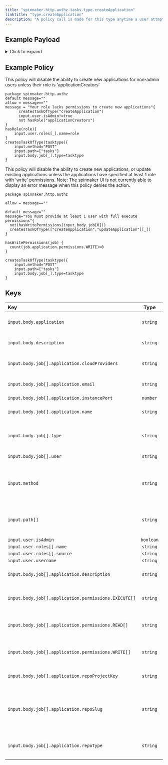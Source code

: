 ```yaml
---
title: "spinnaker.http.authz.tasks.type.createApplication"
linktitle: "type.createApplication"
description: "A policy call is made for this type anytime a user attmpts to create a new application."
---
```


## Example Payload

<details><summary>Click to expand</summary>

```json
{
  "input": {
    "body": {
      "application": "aftest",
      "description": "Create Application: aftest",
      "job": [
        {
          "application": {
            "cloudProviders": "",
            "email": "af@test.com",
            "instancePort": 80,
            "name": "aftest"
          },
          "type": "createApplication",
          "user": "myUserName"
        }
      ]
    },
    "method": "POST",
    "path": [
      "tasks"
    ],
    "user": {
      "isAdmin": false,
      "roles": [
        {
          "name": "armory-io",
          "source": "GITHUB_TEAMS"
        },
        {
          "name": "productmanagers",
          "source": "GITHUB_TEAMS"
        }
      ],
      "username": "myUserName"
    }
  }
}
```
</details>

## Example Policy
This policy will disable the ability to create new applications for non-admin users unless their role is 'applicationCreators'
```rego
package spinnaker.http.authz
default message=""
allow = message==""
message = "Your role lacks permissions to create new applications"{
      createsTaskOfType("createApplication")
      input.user.isAdmin!=true
      not hasRole("applicationCreators")
}
hasRole(role){
    input.user.roles[_].name=role
}
createsTaskOfType(tasktype){
    input.method="POST"
    input.path=["tasks"]
    input.body.job[_].type=tasktype
}
```
This policy will disable the ability to create new applications, or update existing applications unless the applications have specified at least 1 role with 'write' permissions. Note: The spinnaker UI is not currently able to display an error message when this policy denies the action.
```rego
package spinnaker.http.authz

allow = message==""

default message=""
message="You must provide at least 1 user with full execute permissions"{
  not(hasWritePermissions(input.body.job[0]))
  createsTaskOfType(["createApplication","updateApplication"][_])
}

hasWritePermissions(job) {
  count(job.application.permissions.WRITE)>0
}

createsTaskOfType(tasktype){
    input.method="POST"
    input.path=["tasks"]
    input.body.job[_].type=tasktype
}
```

## Keys

| Key                                                  |   Type    | Description |
| :--------------------------------------------------- | :-------: | ----------- |
| `input.body.application`                             | `string`  | The name of the application being created.            |
| `input.body.description`                             | `string`  | The description of the application being created.            |
| `input.body.job[].application.cloudProviders`        | `string`  | The applications allowed cloud providers.            |
| `input.body.job[].application.email`                 | `string`  | The email address of the owner of the application.          |
| `input.body.job[].application.instancePort`          | `number`  |             |
| `input.body.job[].application.name`                  | `string`  | The name of the application being created.              |
| `input.body.job[].type`                              | `string`  | The type of task being run, in this case 'createApplication'        |
| `input.body.job[].user`                              | `string`  | The id of the user to run the job as.            |
| `input.method`                                       | `string`  | The HTTP method by which the API is being called. When createing a task this will be 'POST'            |
| `input.path[]`                                       | `string`  | The API path of the job. When creating a new task this will be the array ["tasks"]            |
| `input.user.isAdmin`                                 | `boolean` |             |
| `input.user.roles[].name`                            | `string`  |             |
| `input.user.roles[].source`                          | `string`  |             |
| `input.user.username`                                | `string`  |             |
| `input.body.job[].application.description`           | `string`  | The description of the application being created.             |
| `input.body.job[].application.permissions.EXECUTE[]` | `string`  | The list of roles that have execute permission to the application.            |
| `input.body.job[].application.permissions.READ[]`    | `string`  | The list of roles that have read permission to the application.            |
| `input.body.job[].application.permissions.WRITE[]`   | `string`  | The list of roles that have write permission to the application.            |
| `input.body.job[].application.repoProjectKey`        | `string`  | What is the unique ID of the project in source control.            |
| `input.body.job[].application.repoSlug`              | `string`  | What is the slug for the source code repo? Typically the repository's owner or organization ID.            |
| `input.body.job[].application.repoType`              | `string`  | With what type of sourcecode repo is this application associated.            |
